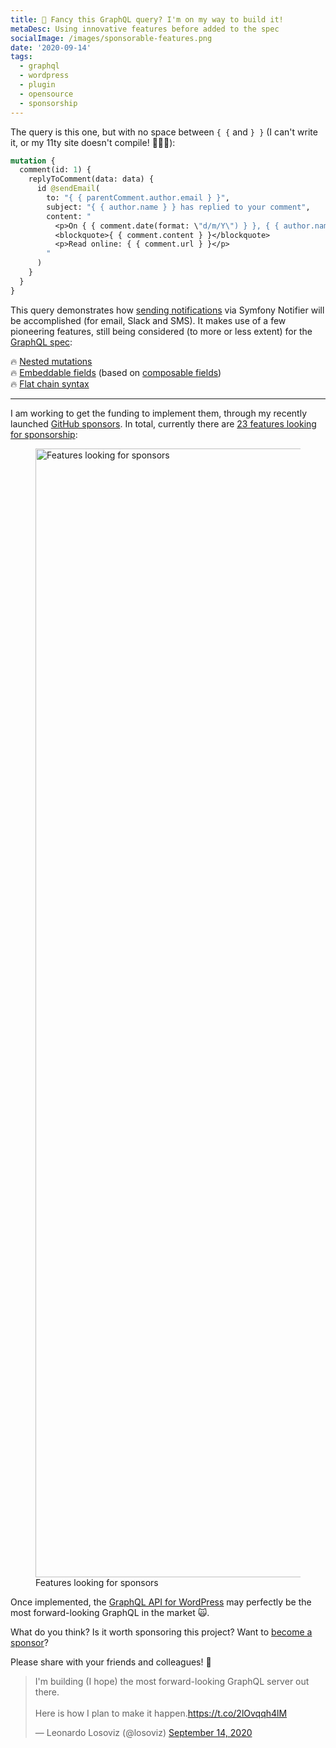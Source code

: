 ```yaml
---
title: 💪 Fancy this GraphQL query? I'm on my way to build it!
metaDesc: Using innovative features before added to the spec
socialImage: /images/sponsorable-features.png
date: '2020-09-14'
tags:
  - graphql
  - wordpress
  - plugin
  - opensource
  - sponsorship
---
```


The query is this one, but with no space between `{ {` and `} }` (I can't write it, or my 11ty site doesn't compile! 🤷🏻‍♂️):

```graphql
mutation {
  comment(id: 1) {
    replyToComment(data: data) {
      id @sendEmail(
        to: "{ { parentComment.author.email } }",
        subject: "{ { author.name } } has replied to your comment",
        content: "
          <p>On { { comment.date(format: \"d/m/Y\") } }, { { author.name } } says:</p>
          <blockquote>{ { comment.content } }</blockquote>
          <p>Read online: { { comment.url } }</p>
        "
      )
    }
  }
}
```

This query demonstrates how [sending notifications](https://github.com/GraphQLAPI/graphql-api-for-wp/issues/40) via Symfony Notifier will be accomplished (for email, Slack and SMS). It makes use of a few pioneering features, still being considered (to more or less extent) for the [GraphQL spec](https://spec.graphql.org/draft/):

🔥 [Nested mutations](https://github.com/graphql/graphql-spec/issues/252)<br/>
🔥 [Embeddable fields](https://graphql-by-pop.com/docs/operational/embeddable-fields.html) (based on [composable fields](https://github.com/graphql/graphql-spec/issues/682))<br/>
🔥 [Flat chain syntax](https://github.com/graphql/graphql-spec/issues/174)

---

I am working to get the funding to implement them, through my recently launched [GitHub sponsors](https://github.com/sponsors/leoloso/). In total, currently there are [23 features looking for sponsorship](https://github.com/GraphQLAPI/graphql-api-for-wp/projects/2):

<figure><a href="/images/sponsorable-features.png" target="_blank"><img src="/images/sponsorable-features.png" alt="Features looking for sponsors" loading="lazy" width="3200" height="1806"></a><figcaption>Features looking for sponsors</figcaption></figure>

Once implemented, the [GraphQL API for WordPress](https://github.com/GraphQLAPI/graphql-api-for-wp) may perfectly be the most forward-looking GraphQL in the market 🙀.

What do you think? Is it worth sponsoring this project? Want to [become a sponsor](https://github.com/sponsors/leoloso/)?

Please share with your friends and colleagues! 🙏

<blockquote class="twitter-tweet"><p lang="en" dir="ltr">I&#39;m building (I hope) the most forward-looking GraphQL server out there.<br><br>Here is how I plan to make it happen.<a href="https://t.co/2lOvqqh4lM">https://t.co/2lOvqqh4lM</a></p>&mdash; Leonardo Losoviz (@losoviz) <a href="https://twitter.com/losoviz/status/1305550295657664513?ref_src=twsrc%5Etfw">September 14, 2020</a></blockquote> <script async src="https://platform.twitter.com/widgets.js" charset="utf-8"></script> 
